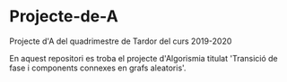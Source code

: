 # Projecte-de-A
Projecte d'A del quadrimestre de Tardor del curs 2019-2020

En aquest repositori es troba el projecte d'Algorismia titulat 'Transició de fase i components connexes en grafs aleatoris'.
